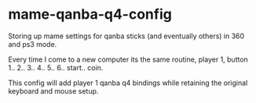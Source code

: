 mame-qanba-q4-config
====================

Storing up mame settings for qanba sticks (and eventually others) in 360 and ps3 mode.

Every time I come to a new computer its the same routine, player 1, button 1.. 2.. 3.. 4.. 5.. 6.. start.. coin.

This config will add player 1 qanba q4 bindings while retaining the original keyboard and mouse setup.
